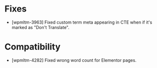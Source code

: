 # Fixes
* [wpmltm-3963] Fixed custom term meta appearing in CTE when if it's marked as "Don't Translate".

# Compatibility
* [wpmltm-4282] Fixed wrong word count for Elementor pages.